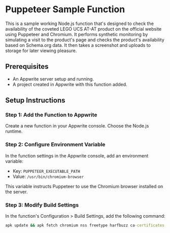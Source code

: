 # Puppeteer Sample Function

This is a sample working Node.js function that's designed to check the availability of the coveted LEGO UCS AT-AT product on the official website using Puppeteer and Chromium. It performs synthetic monitoring by simulating a visit to the product's page and checks the product's availability based on Schema.org data. It then takes a screenshot and uploads to storage for later viewing pleasure. 

## Prerequisites

- An Appwrite server setup and running.
- A project created in Appwrite with this function added.

## Setup Instructions

### Step 1: Add the Function to Appwrite
 
Create a new function in your Appwrite console. Choose the Node.js runtime.

### Step 2: Configure Environment Variable

In the function settings in the Appwrite console, add an environment variable:

- Key: `PUPPETEER_EXECUTABLE_PATH`
- Value: `/usr/bin/chromium-browser`

This variable instructs Puppeteer to use the Chromium browser installed on the server.

### Step 3: Modify Build Settings

In the function's Configuration > Build Settings, add the following command:

```cmd
apk update && apk fetch chromium nss freetype harfbuzz ca-certificates ttf-freefont && npm i

